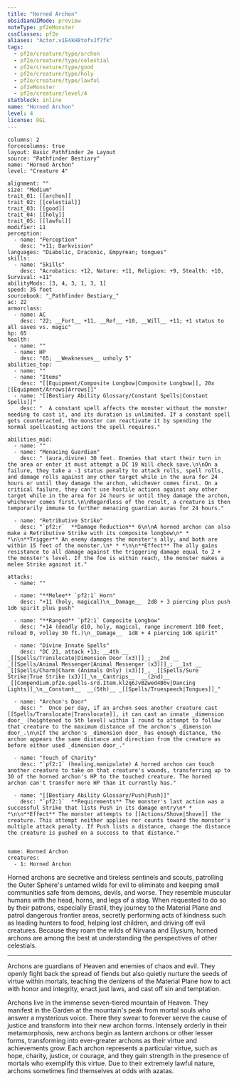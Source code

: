 ```yaml
---
title: "Horned Archon"
obsidianUIMode: preview
noteType: pf2eMonster
cssClasses: pf2e
aliases: "Actor.v1E4kH8tofvJf7fk" 
tags:
  - pf2e/creature/type/archon
  - pf2e/creature/type/celestial
  - pf2e/creature/type/good
  - pf2e/creature/type/holy
  - pf2e/creature/type/lawful
  - pf2eMonster
  - pf2e/creature/level/4
statblock: inline
name: "Horned Archon"
level: 4
license: OGL
---
```


```statblock
columns: 2
forcecolumns: true
layout: Basic Pathfinder 2e Layout
source: "Pathfinder Bestiary"
name: "Horned Archon"
level: "Creature 4"

alignment: ""
size: "Medium"
trait_01: [[archon]]
trait_02: [[celestial]]
trait_03: [[good]]
trait_04: [[holy]]
trait_05: [[lawful]]
modifier: 11
perception:
  - name: "Perception"
    desc: "+11; Darkvision"
languages: "Diabolic, Draconic, Empyrean; tongues"
skills:
  - name: "Skills"
    desc: "Acrobatics: +12, Nature: +11, Religion: +9, Stealth: +10, Survival: +11"
abilityMods: [3, 4, 3, 1, 3, 1]
speed: 35 feet
sourcebook: "_Pathfinder Bestiary_"
ac: 22
armorclass:
  - name: AC
    desc: "22; __Fort__ +11, __Ref__ +10, __Will__ +11; +1 status to all saves vs. magic"
hp: 65
health:
  - name: ""
  - name: HP
    desc: "65; __Weaknesses__ unholy 5"
abilities_top:
  - name: ""
  - name: "Items"
    desc: "[[Equipment/Composite Longbow|Composite Longbow]], 20x [[Equipment/Arrows|Arrows]]"
  - name: "[[Bestiary Ability Glossary/Constant Spells|Constant Spells]]"
    desc: "  A constant spell affects the monster without the monster needing to cast it, and its duration is unlimited. If a constant spell gets counteracted, the monster can reactivate it by spending the normal spellcasting actions the spell requires."

abilities_mid:
  - name: ""
  - name: "Menacing Guardian"
    desc: " (aura,divine) 30 feet. Enemies that start their turn in the area or enter it must attempt a DC 19 Will check save.\n\nOn a failure, they take a -1 status penalty to attack rolls, spell rolls, and damage rolls against any other target while in the aura for 24 hours or until they damage the archon, whichever comes first. On a critical failure, they can't use hostile actions against any other target while in the area for 24 hours or until they damage the archon, whichever comes first.\n\nRegardless of the result, a creature is then temporarily immune to further menacing guardian auras for 24 hours."

  - name: "Retributive Strike"
    desc: "`pf2:r`  **Damage Reduction** 6\n\nA horned archon can also make a Retributive Strike with its composite longbow\n* * *\n\n**Trigger** An enemy damages the monster's ally, and both are within 15 feet of the monster.\n* * *\n\n**Effect** The ally gains resistance to all damage against the triggering damage equal to 2 + the monster's level. If the foe is within reach, the monster makes a melee Strike against it."

attacks:
  - name: ""

  - name: "**Melee** `pf2:1` Horn"
    desc: "+11 (holy, magical)\n__Damage__  2d8 + 3 piercing plus push 1d6 spirit plus push"

  - name: "**Ranged** `pf2:1` Composite Longbow"
    desc: "+14 (deadly d10, holy, magical, range increment 100 feet, reload 0, volley 30 ft.)\n__Damage__  1d8 + 4 piercing 1d6 spirit"

  - name: "Divine Innate Spells"
    desc: "DC 21, attack +13; __4th __  _[[Spells/Translocate|Dimension Door (x3)]]_; __2nd __  _[[Spells/Animal Messenger|Animal Messenger (x3)]]_; __1st __  _[[Spells/Charm|Charm (Animals Only) (x3)]]_, _[[Spells/Sure Strike|True Strike (x3)]]_\n__Cantrips__  __(2nd)__ _[[Compendium.pf2e.spells-srd.Item.kl2q6JvBZwed4B6v|Dancing Lights]]_\n__Constant__  __(5th)__ _[[Spells/Truespeech|Tongues]]_"

  - name: "Archon's Door"
    desc: "  Once per day, if an archon sees another creature cast [[Spells/Translocate|Translocate]], it can cast an innate _dimension door_ (heightened to 5th level) within 1 round to attempt to follow that creature to the maximum distance of the archon's _dimension door_.\n\nIf the archon's _dimension door_ has enough distance, the archon appears the same distance and direction from the creature as before either used _dimension door_."

  - name: "Touch of Charity"
    desc: "`pf2:1` (healing,manipulate) A horned archon can touch another creature to take on that creature's wounds, transferring up to 30 of the horned archon's HP to the touched creature. The horned archon can't transfer more HP than it currently has."

  - name: "[[Bestiary Ability Glossary/Push|Push]]"
    desc: "`pf2:1`  **Requirements** The monster's last action was a successful Strike that lists Push in its damage entry\n* * *\n\n**Effect** The monster attempts to [[Actions/Shove|Shove]] the creature. This attempt neither applies nor counts toward the monster's multiple attack penalty. If Push lists a distance, change the distance the creature is pushed on a success to that distance."
 
```

```encounter-table
name: Horned Archon
creatures:
  - 1: Horned Archon
```



Horned archons are secretive and tireless sentinels and scouts, patrolling the Outer Sphere's untamed wilds for evil to eliminate and keeping small communities safe from demons, devils, and worse. They resemble muscular humans with the head, horns, and legs of a stag. When requested to do so by their patrons, especially Erastil, they journey to the Material Plane and patrol dangerous frontier areas, secretly performing acts of kindness such as leading hunters to food, helping lost children, and driving off evil creatures. Because they roam the wilds of Nirvana and Elysium, horned archons are among the best at understanding the perspectives of other celestials.

* * *

Archons are guardians of Heaven and enemies of chaos and evil. They openly fight back the spread of fiends but also quietly nurture the seeds of virtue within mortals, teaching the denizens of the Material Plane how to act with honor and integrity, enact just laws, and cast off sin and temptation.

Archons live in the immense seven-tiered mountain of Heaven. They manifest in the Garden at the mountain's peak from mortal souls who answer a mysterious voice. There they swear to forever serve the cause of justice and transform into their new archon forms. Intensely orderly in their metamorphosis, new archons begin as lantern archons or other lesser forms, transforming into ever-greater archons as their virtue and achievements grow. Each archon represents a particular virtue, such as hope, charity, justice, or courage, and they gain strength in the presence of mortals who exemplify this virtue. Due to their extremely lawful nature, archons sometimes find themselves at odds with azatas.
